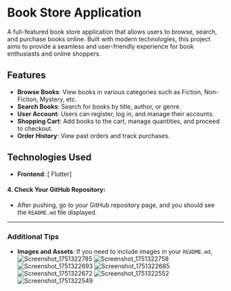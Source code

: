 # Book Store Application

A full-featured book store application that allows users to browse, search, and purchase books online. Built with modern technologies, this project aims to provide a seamless and user-friendly experience for book enthusiasts and online shoppers.

## Features

- **Browse Books**: View books in various categories such as Fiction, Non-Fiction, Mystery, etc.
- **Search Books**: Search for books by title, author, or genre.
- **User Account**: Users can register, log in, and manage their accounts.
- **Shopping Cart**: Add books to the cart, manage quantities, and proceed to checkout.
- **Order History**: View past orders and track purchases.

## Technologies Used

- **Frontend**: [ Flutter]

#### 4. **Check Your GitHub Repository**:
   - After pushing, go to your GitHub repository page, and you should see the `README.md` file displayed.

---

### Additional Tips

- **Images and Assets**: If you need to include images in your `README.md`,
![Screenshot_1751322785](https://github.com/user-attachments/assets/a06c4752-9bc8-48c3-a7ec-994e5b4e8cd8)
![Screenshot_1751322758](https://github.com/user-attachments/assets/df130166-75cc-448a-8a3b-eb9fcde7ef06)
![Screenshot_1751322693](https://github.com/user-attachments/assets/597e830b-c69c-47c3-b016-dde289aa6c7c)
![Screenshot_1751322685](https://github.com/user-attachments/assets/864f11ad-bd60-4ff5-a912-5953a27e9bd7)
![Screenshot_1751322672](https://github.com/user-attachments/assets/b33922e5-c63d-4b47-b380-12a6fb158039)
![Screenshot_1751322552](https://github.com/user-attachments/assets/c47cb5e2-0d9c-4cb9-b889-286e35fc2f3f)
![Screenshot_1751322549](https://github.com/user-attachments/assets/657ca48a-dc0d-40b6-a7be-6e7b277c3ce8)
